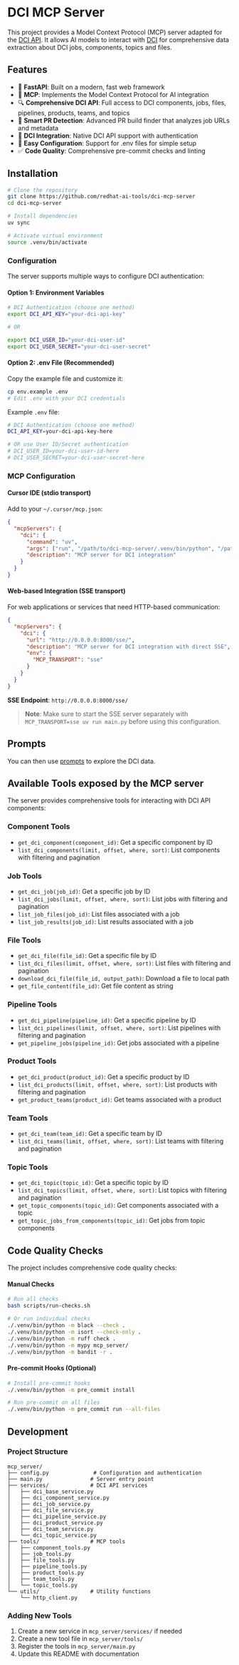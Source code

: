 # DCI MCP Server

This project provides a Model Context Protocol (MCP) server adapted for the [DCI API](https://doc.distributed-ci.io/dci-control-server/docs/API/).
It allows AI models to interact with [DCI](https://doc.distributed-ci.io/) for comprehensive data extraction about DCI jobs, components, topics and files.

## Features

- 🚀 **FastAPI**: Built on a modern, fast web framework
- 🤖 **MCP**: Implements the Model Context Protocol for AI integration
- 🔍 **Comprehensive DCI API**: Full access to DCI components, jobs, files, pipelines, products, teams, and topics
- 🔧 **Smart PR Detection**: Advanced PR build finder that analyzes job URLs and metadata
- 🔐 **DCI Integration**: Native DCI API support with authentication
- 📝 **Easy Configuration**: Support for .env files for simple setup
- ✅ **Code Quality**: Comprehensive pre-commit checks and linting

## Installation

```bash
# Clone the repository
git clone https://github.com/redhat-ai-tools/dci-mcp-server
cd dci-mcp-server

# Install dependencies
uv sync

# Activate virtual environment
source .venv/bin/activate
```

### Configuration

The server supports multiple ways to configure DCI authentication:

#### Option 1: Environment Variables
```bash
# DCI Authentication (choose one method)
export DCI_API_KEY="your-dci-api-key"

# OR

export DCI_USER_ID="your-dci-user-id"
export DCI_USER_SECRET="your-dci-user-secret"
```

#### Option 2: .env File (Recommended)
Copy the example file and customize it:

```bash
cp env.example .env
# Edit .env with your DCI credentials
```

Example `.env` file:
```bash
# DCI Authentication (choose one method)
DCI_API_KEY=your-dci-api-key-here

# OR use User ID/Secret authentication
# DCI_USER_ID=your-dci-user-id-here
# DCI_USER_SECRET=your-dci-user-secret-here
```

### MCP Configuration

#### Cursor IDE (stdio transport)

Add to your `~/.cursor/mcp.json`:

```json
{
  "mcpServers": {
    "dci": {
      "command": "uv",
      "args": ["run", "/path/to/dci-mcp-server/.venv/bin/python", "/path/to/dci-mcp-server/main.py"],
      "description": "MCP server for DCI integration"
    }
  }
}
```

#### Web-based Integration (SSE transport)

For web applications or services that need HTTP-based communication:

```json
{
  "mcpServers": {
    "dci": {
      "url": "http://0.0.0.0:8000/sse/",
      "description": "MCP server for DCI integration with direct SSE",
      "env": {
        "MCP_TRANSPORT": "sse"
      }
    }
  }
}
```

**SSE Endpoint**: `http://0.0.0.0:8000/sse/`

> **Note**: Make sure to start the SSE server separately with `MCP_TRANSPORT=sse uv run main.py` before using this configuration.

## Prompts

You can then use [prompts](PROMPTS.md) to explore the DCI data.

## Available Tools exposed by the MCP server

The server provides comprehensive tools for interacting with DCI API components:

### Component Tools
- `get_dci_component(component_id)`: Get a specific component by ID
- `list_dci_components(limit, offset, where, sort)`: List components with filtering and pagination

### Job Tools
- `get_dci_job(job_id)`: Get a specific job by ID
- `list_dci_jobs(limit, offset, where, sort)`: List jobs with filtering and pagination
- `list_job_files(job_id)`: List files associated with a job
- `list_job_results(job_id)`: List results associated with a job

### File Tools
- `get_dci_file(file_id)`: Get a specific file by ID
- `list_dci_files(limit, offset, where, sort)`: List files with filtering and pagination
- `download_dci_file(file_id, output_path)`: Download a file to local path
- `get_file_content(file_id)`: Get file content as string

### Pipeline Tools
- `get_dci_pipeline(pipeline_id)`: Get a specific pipeline by ID
- `list_dci_pipelines(limit, offset, where, sort)`: List pipelines with filtering and pagination
- `get_pipeline_jobs(pipeline_id)`: Get jobs associated with a pipeline

### Product Tools
- `get_dci_product(product_id)`: Get a specific product by ID
- `list_dci_products(limit, offset, where, sort)`: List products with filtering and pagination
- `get_product_teams(product_id)`: Get teams associated with a product

### Team Tools
- `get_dci_team(team_id)`: Get a specific team by ID
- `list_dci_teams(limit, offset, where, sort)`: List teams with filtering and pagination

### Topic Tools
- `get_dci_topic(topic_id)`: Get a specific topic by ID
- `list_dci_topics(limit, offset, where, sort)`: List topics with filtering and pagination
- `get_topic_components(topic_id)`: Get components associated with a topic
- `get_topic_jobs_from_components(topic_id)`: Get jobs from topic components


## Code Quality Checks

The project includes comprehensive code quality checks:

#### Manual Checks
```bash
# Run all checks
bash scripts/run-checks.sh

# Or run individual checks
./.venv/bin/python -m black --check .
./.venv/bin/python -m isort --check-only .
./.venv/bin/python -m ruff check .
./.venv/bin/python -m mypy mcp_server/
./.venv/bin/python -m bandit -r .
```

#### Pre-commit Hooks (Optional)
```bash
# Install pre-commit hooks
./.venv/bin/python -m pre_commit install

# Run pre-commit on all files
./.venv/bin/python -m pre_commit run --all-files
```

## Development

### Project Structure

```
mcp_server/
├── config.py              # Configuration and authentication
├── main.py               # Server entry point
├── services/             # DCI API services
│   ├── dci_base_service.py
│   ├── dci_component_service.py
│   ├── dci_job_service.py
│   ├── dci_file_service.py
│   ├── dci_pipeline_service.py
│   ├── dci_product_service.py
│   ├── dci_team_service.py
│   └── dci_topic_service.py
├── tools/                # MCP tools
│   ├── component_tools.py
│   ├── job_tools.py
│   ├── file_tools.py
│   ├── pipeline_tools.py
│   ├── product_tools.py
│   ├── team_tools.py
│   └── topic_tools.py
└── utils/                # Utility functions
    └── http_client.py
```

### Adding New Tools

1. Create a new service in `mcp_server/services/` if needed
2. Create a new tool file in `mcp_server/tools/`
3. Register the tools in `mcp_server/main.py`
4. Update this README with documentation
